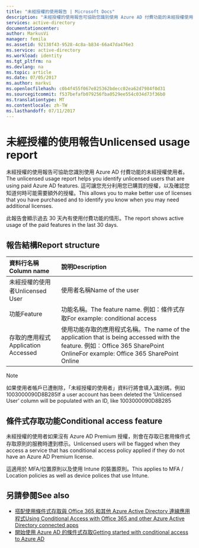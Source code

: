 ```yaml
---
title: "未經授權的使用報告 | Microsoft Docs"
description: "未經授權的使用報告可協助您識別使用 Azure AD 付費功能的未經授權使用者。"
services: active-directory
documentationcenter: 
author: MarkusVi
manager: femila
ms.assetid: 92138f43-9528-4c8a-b834-66a47da476e3
ms.service: active-directory
ms.workload: identity
ms.tgt_pltfrm: na
ms.devlang: na
ms.topic: article
ms.date: 07/05/2017
ms.author: markvi
ms.openlocfilehash: c0b4f455f067e825362bdecc02ea62d7984f0d31
ms.sourcegitcommit: f537befafb079256fba0529ee554c034d73f36b0
ms.translationtype: MT
ms.contentlocale: zh-TW
ms.lasthandoff: 07/11/2017
---
```

# <a name="unlicensed-usage-report"></a><span data-ttu-id="6b26b-103">未經授權的使用報告</span><span class="sxs-lookup"><span data-stu-id="6b26b-103">Unlicensed usage report</span></span>
<span data-ttu-id="6b26b-104">未經授權的使用報告可協助您識別使用 Azure AD 付費功能的未經授權使用者。</span><span class="sxs-lookup"><span data-stu-id="6b26b-104">The unlicensed usage report helps you identify unlicensed users that are using paid Azure AD features.</span></span> <span data-ttu-id="6b26b-105">這可讓您充分利用您已購買的授權，以及確認您知道何時可能需要額外的授權。</span><span class="sxs-lookup"><span data-stu-id="6b26b-105">This allows you to make better use of licenses that you have purchased and to identify you know when you may need additional licenses.</span></span> 

<span data-ttu-id="6b26b-106">此報告會顯示過去 30 天內有使用付費功能的情形。</span><span class="sxs-lookup"><span data-stu-id="6b26b-106">The report shows active usage of the paid features in the last 30 days.</span></span> 

## <a name="report-structure"></a><span data-ttu-id="6b26b-107">報告結構</span><span class="sxs-lookup"><span data-stu-id="6b26b-107">Report structure</span></span>
| <span data-ttu-id="6b26b-108">資料行名稱</span><span class="sxs-lookup"><span data-stu-id="6b26b-108">Column name</span></span> | <span data-ttu-id="6b26b-109">說明</span><span class="sxs-lookup"><span data-stu-id="6b26b-109">Description</span></span> |
|:--- |:--- |
| <span data-ttu-id="6b26b-110">未經授權的使用者</span><span class="sxs-lookup"><span data-stu-id="6b26b-110">Unlicensed User</span></span> |<span data-ttu-id="6b26b-111">使用者名稱</span><span class="sxs-lookup"><span data-stu-id="6b26b-111">Name of the user</span></span> |
| <span data-ttu-id="6b26b-112">功能</span><span class="sxs-lookup"><span data-stu-id="6b26b-112">Feature</span></span> |<span data-ttu-id="6b26b-113">功能名稱。</span><span class="sxs-lookup"><span data-stu-id="6b26b-113">The feature name.</span></span> <span data-ttu-id="6b26b-114">例如：條件式存取</span><span class="sxs-lookup"><span data-stu-id="6b26b-114">For example: conditional access</span></span> |
| <span data-ttu-id="6b26b-115">存取的應用程式</span><span class="sxs-lookup"><span data-stu-id="6b26b-115">Application Accessed</span></span> |<span data-ttu-id="6b26b-116">使用功能存取的應用程式名稱。</span><span class="sxs-lookup"><span data-stu-id="6b26b-116">The name of the application that is being accessed with the feature.</span></span> <span data-ttu-id="6b26b-117">例如︰Office 365 SharePoint Online</span><span class="sxs-lookup"><span data-stu-id="6b26b-117">For example: Office 365 SharePoint Online</span></span> |

> [!NOTE]
> <span data-ttu-id="6b26b-118">如果使用者帳戶已遭刪除，「未經授權的使用者」資料行將會填入識別碼，例如 1003000090D8B285</span><span class="sxs-lookup"><span data-stu-id="6b26b-118">If a user account has been deleted the ‘Unlicensed User’ column will be populated with an ID, like 1003000090D8B285</span></span>
> 
> 

## <a name="conditional-access-feature"></a><span data-ttu-id="6b26b-119">條件式存取功能</span><span class="sxs-lookup"><span data-stu-id="6b26b-119">Conditional access feature</span></span>
<span data-ttu-id="6b26b-120">未經授權的使用者如果沒有 Azure AD Premium 授權，則會在存取已套用條件式存取原則的服務時遭到標示。</span><span class="sxs-lookup"><span data-stu-id="6b26b-120">Unlicensed users will be flagged when they access a service that has conditional access policy applied if they do not have an Azure AD Premium license.</span></span> 

<span data-ttu-id="6b26b-121">這適用於 MFA/位置原則以及使用 Intune 的裝置原則。</span><span class="sxs-lookup"><span data-stu-id="6b26b-121">This applies to MFA / Location policies as well as device polices that use Intune.</span></span>

## <a name="see-also"></a><span data-ttu-id="6b26b-122">另請參閱</span><span class="sxs-lookup"><span data-stu-id="6b26b-122">See also</span></span>
* [<span data-ttu-id="6b26b-123">搭配使用條件式存取與 Office 365 和其他 Azure Active Directory 連線應用程式</span><span class="sxs-lookup"><span data-stu-id="6b26b-123">Using Conditional Access with Office 365 and other Azure Active Directory connected apps</span></span>](active-directory-conditional-access.md)
* [<span data-ttu-id="6b26b-124">開始使用 Azure AD 的條件式存取</span><span class="sxs-lookup"><span data-stu-id="6b26b-124">Getting started with conditional access to Azure AD</span></span>](active-directory-conditional-access-azuread-connected-apps.md) 

